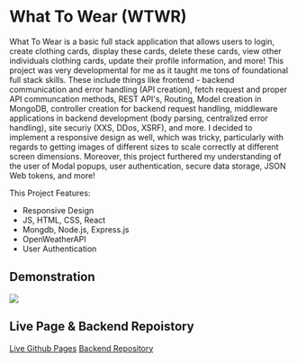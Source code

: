 # What To Wear (WTWR)

What To Wear is a basic full stack application that allows users to login, create clothing cards, display these cards, delete these cards, view other individuals clothing cards, update their profile information, and more! This project was very developmental for me as it taught me tons of foundational full stack skills. These include things like frontend - backend communication and error handling (API creation), fetch request and proper API communcation methods, REST API's, Routing, Model creation in MongoDB, controller creation for backend request handling, middleware applications in backend development (body parsing, centralized error handling), site securiy (XXS, DDos, XSRF), and more. I decided to implement a responsive design as well, which was tricky, particularly with regards to getting images of different sizes to scale correctly at different screen dimensions. Moreover, this project furthered my understanding of the user of Modal popups, user authentication, secure data storage, JSON Web tokens, and more!

This Project Features:

- Responsive Design
- JS, HTML, CSS, React
- Mongdb, Node.js, Express.js
- OpenWeatherAPI
- User Authentication

## Demonstration

![](https://media.giphy.com/media/v1.Y2lkPTc5MGI3NjExeWRzN3dubjZyaGd4ZmFoYnN6dWk4YnFsMnZrbnc4eW9ubjg4OThzeSZlcD12MV9pbnRlcm5hbF9naWZfYnlfaWQmY3Q9Zw/Dla5MobtRtUAfd6qpb/giphy.gif)


## Live Page & Backend Repoistory
[Live Github Pages](https://chadmcasey.github.io/se_project_react/)
[Backend Repository](https://github.com/ChadMCasey/se_project_express)

